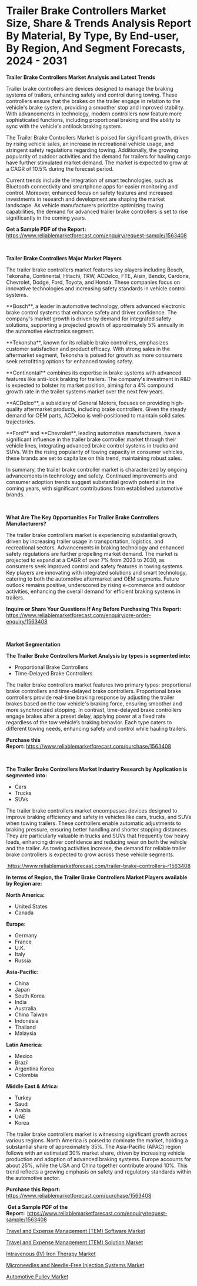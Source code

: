 <p><h1>Trailer Brake Controllers Market Size, Share & Trends Analysis Report By Material, By Type, By End-user, By Region, And Segment Forecasts, 2024 - 2031</h1></p><p><strong>Trailer Brake Controllers Market Analysis and Latest Trends</strong></p>
<p><p>Trailer brake controllers are devices designed to manage the braking systems of trailers, enhancing safety and control during towing. These controllers ensure that the brakes on the trailer engage in relation to the vehicle's brake system, providing a smoother stop and improved stability. With advancements in technology, modern controllers now feature more sophisticated functions, including proportional braking and the ability to sync with the vehicle's antilock braking system.</p><p>The Trailer Brake Controllers Market is poised for significant growth, driven by rising vehicle sales, an increase in recreational vehicle usage, and stringent safety regulations regarding towing. Additionally, the growing popularity of outdoor activities and the demand for trailers for hauling cargo have further stimulated market demand. The market is expected to grow at a CAGR of 10.5% during the forecast period. </p><p>Current trends include the integration of smart technologies, such as Bluetooth connectivity and smartphone apps for easier monitoring and control. Moreover, enhanced focus on safety features and increased investments in research and development are shaping the market landscape. As vehicle manufacturers prioritize optimizing towing capabilities, the demand for advanced trailer brake controllers is set to rise significantly in the coming years.</p></p>
<p><strong>Get a Sample PDF of the Report:&nbsp;</strong> <a href="https://www.reliablemarketforecast.com/enquiry/request-sample/1563408?utm_campaign=1080&utm_medium=2&utm_source=Github&utm_content=ia&utm_term=03112024&utm_id=trailer-brake-controllers">https://www.reliablemarketforecast.com/enquiry/request-sample/1563408</a></p>
<p>&nbsp;</p>
<p><strong>Trailer Brake Controllers Major Market Players</strong></p>
<p><p>The trailer brake controllers market features key players including Bosch, Tekonsha, Continental, Hitachi, TRW, ACDelco, FTE, Aisin, Bendix, Cardone, Chevrolet, Dodge, Ford, Toyota, and Honda. These companies focus on innovative technologies and increasing safety standards in vehicle control systems.</p><p>**Bosch**, a leader in automotive technology, offers advanced electronic brake control systems that enhance safety and driver confidence. The company's market growth is driven by demand for integrated safety solutions, supporting a projected growth of approximately 5% annually in the automotive electronics segment.</p><p>**Tekonsha**, known for its reliable brake controllers, emphasizes customer satisfaction and product efficacy. With strong sales in the aftermarket segment, Tekonsha is poised for growth as more consumers seek retrofitting options for enhanced towing safety.</p><p>**Continental** combines its expertise in brake systems with advanced features like anti-lock braking for trailers. The company's investment in R&D is expected to bolster its market position, aiming for a 4% compound growth rate in the trailer systems market over the next few years.</p><p>**ACDelco**, a subsidiary of General Motors, focuses on providing high-quality aftermarket products, including brake controllers. Given the steady demand for OEM parts, ACDelco is well-positioned to maintain solid sales trajectories.</p><p>**Ford** and **Chevrolet**, leading automotive manufacturers, have a significant influence in the trailer brake controller market through their vehicle lines, integrating advanced brake control systems in trucks and SUVs. With the rising popularity of towing capacity in consumer vehicles, these brands are set to capitalize on this trend, maintaining robust sales.</p><p>In summary, the trailer brake controller market is characterized by ongoing advancements in technology and safety. Continued improvements and consumer adoption trends suggest substantial growth potential in the coming years, with significant contributions from established automotive brands.</p></p>
<p>&nbsp;</p>
<p><strong>What Are The Key Opportunities For Trailer Brake Controllers Manufacturers?</strong></p>
<p><p>The trailer brake controllers market is experiencing substantial growth, driven by increasing trailer usage in transportation, logistics, and recreational sectors. Advancements in braking technology and enhanced safety regulations are further propelling market demand. The market is projected to expand at a CAGR of over 7% from 2023 to 2030, as consumers seek improved control and safety features in towing systems. Key players are innovating with integrated solutions and smart technology, catering to both the automotive aftermarket and OEM segments. Future outlook remains positive, underscored by rising e-commerce and outdoor activities, enhancing the overall demand for efficient braking systems in trailers.</p></p>
<p><strong>Inquire or Share Your Questions If Any Before Purchasing This Report:</strong> <a href="https://www.reliablemarketforecast.com/enquiry/pre-order-enquiry/1563408?utm_campaign=1080&utm_medium=2&utm_source=Github&utm_content=ia&utm_term=03112024&utm_id=trailer-brake-controllers">https://www.reliablemarketforecast.com/enquiry/pre-order-enquiry/1563408</a></p>
<p>&nbsp;</p>
<p><strong>Market Segmentation</strong></p>
<p><strong>The Trailer Brake Controllers Market Analysis by types is segmented into:</strong></p>
<p><ul><li>Proportional Brake Controllers</li><li>Time-Delayed Brake Controllers</li></ul></p>
<p><p>The trailer brake controllers market features two primary types: proportional brake controllers and time-delayed brake controllers. Proportional brake controllers provide real-time braking response by adjusting the trailer brakes based on the tow vehicle's braking force, ensuring smoother and more synchronized stopping. In contrast, time-delayed brake controllers engage brakes after a preset delay, applying power at a fixed rate regardless of the tow vehicle’s braking behavior. Each type caters to different towing needs, enhancing safety and control while hauling trailers.</p></p>
<p><strong>Purchase this Report:&nbsp;</strong><a href="https://www.reliablemarketforecast.com/purchase/1563408?utm_campaign=1080&utm_medium=2&utm_source=Github&utm_content=ia&utm_term=03112024&utm_id=trailer-brake-controllers">https://www.reliablemarketforecast.com/purchase/1563408</a></p>
<p>&nbsp;</p>
<p><strong>The Trailer Brake Controllers Market Industry Research by Application is segmented into:</strong></p>
<p><ul><li>Cars</li><li>Trucks</li><li>SUVs</li></ul></p>
<p><p>The trailer brake controllers market encompasses devices designed to improve braking efficiency and safety in vehicles like cars, trucks, and SUVs when towing trailers. These controllers enable automatic adjustments to braking pressure, ensuring better handling and shorter stopping distances. They are particularly valuable in trucks and SUVs that frequently tow heavy loads, enhancing driver confidence and reducing wear on both the vehicle and the trailer. As towing activities increase, the demand for reliable trailer brake controllers is expected to grow across these vehicle segments.</p></p>
<p><a href="https://www.reliablemarketforecast.com/trailer-brake-controllers-r1563408?utm_campaign=1080&utm_medium=2&utm_source=Github&utm_content=ia&utm_term=03112024&utm_id=trailer-brake-controllers">&nbsp;https://www.reliablemarketforecast.com/trailer-brake-controllers-r1563408</a></p>
<p><strong>In terms of Region, the Trailer Brake Controllers Market Players available by Region are:</strong></p>
<p>
    <p> <strong> North America: </strong>
        <ul>
            <li>United States</li>
            <li>Canada</li>
        </ul>
        </p> 
    <p> <strong> Europe: </strong>
        <ul>
            <li>Germany</li>
            <li>France</li>
            <li>U.K.</li>
            <li>Italy</li>
            <li>Russia</li>
        </ul>
        </p> 
    <p> <strong> Asia-Pacific: </strong>
        <ul>
            <li>China</li>
            <li>Japan</li>
            <li>South Korea</li>
            <li>India</li>
            <li>Australia</li>
            <li>China Taiwan</li>
            <li>Indonesia</li>
            <li>Thailand</li>
            <li>Malaysia</li>
        </ul>
        </p> 
    <p> <strong> Latin America: </strong>
        <ul>
            <li>Mexico</li>
            <li>Brazil</li>
            <li>Argentina Korea</li>
            <li>Colombia</li>
        </ul>
        </p> 
    <p> <strong> Middle East & Africa: </strong>
        <ul>
            <li>Turkey</li>
            <li>Saudi</li>
            <li>Arabia</li>
            <li>UAE</li>
            <li>Korea</li>
        </ul>
    </p>
    </p>
<p><p>The trailer brake controllers market is witnessing significant growth across various regions. North America is poised to dominate the market, holding a substantial share of approximately 35%. The Asia-Pacific (APAC) region follows with an estimated 30% market share, driven by increasing vehicle production and adoption of advanced braking systems. Europe accounts for about 25%, while the USA and China together contribute around 10%. This trend reflects a growing emphasis on safety and regulatory standards within the automotive sector.</p></p>
<p><strong>Purchase this Report: </strong><a href="https://www.reliablemarketforecast.com/purchase/1563408?utm_campaign=1080&utm_medium=2&utm_source=Github&utm_content=ia&utm_term=03112024&utm_id=trailer-brake-controllers">https://www.reliablemarketforecast.com/purchase/1563408</a></p>
<p>&nbsp;<strong>Get a Sample PDF of the Report:&nbsp;&nbsp;</strong><a href="https://www.reliablemarketforecast.com/enquiry/request-sample/1563408?utm_campaign=1080&utm_medium=2&utm_source=Github&utm_content=ia&utm_term=03112024&utm_id=trailer-brake-controllers">https://www.reliablemarketforecast.com/enquiry/request-sample/1563408</a></p>
<p><strong></strong></p>
<p><p><a href="https://www.linkedin.com/pulse/travel-expense-management-tem-software-market-share-size-trends-oilre?utm_campaign=1080&utm_medium=2&utm_source=Github&utm_content=ia&utm_term=03112024&utm_id=trailer-brake-controllers">Travel and Expense Management (TEM) Software Market</a></p><p><a href="https://www.linkedin.com/pulse/surfing-travel-expense-management-tem-solution-wave-riding-0sdue?utm_campaign=1080&utm_medium=2&utm_source=Github&utm_content=ia&utm_term=03112024&utm_id=trailer-brake-controllers">Travel and Expense Management (TEM) Solution Market</a></p><p><a href="https://issuu.com/reportprime-2/docs/intravenous-iv-iron-therapy-market-_0f045810d97432?utm_campaign=1080&utm_medium=2&utm_source=Github&utm_content=ia&utm_term=03112024&utm_id=trailer-brake-controllers">Intravenous (IV) Iron Therapy Market</a></p><p><a href="https://issuu.com/reportprime-2/docs/microneedles-and-needle-free-inject_03c1f0b0b53014?utm_campaign=1080&utm_medium=2&utm_source=Github&utm_content=ia&utm_term=03112024&utm_id=trailer-brake-controllers">Microneedles and Needle-Free Injection Systems Market</a></p><p><a href="https://github.com/gareyratsepny/Market-Research-Report-List-1/blob/main/automotive-pulley-market.md?utm_campaign=1080&utm_medium=2&utm_source=Github&utm_content=ia&utm_term=03112024&utm_id=trailer-brake-controllers">Automotive Pulley Market</a></p></p>